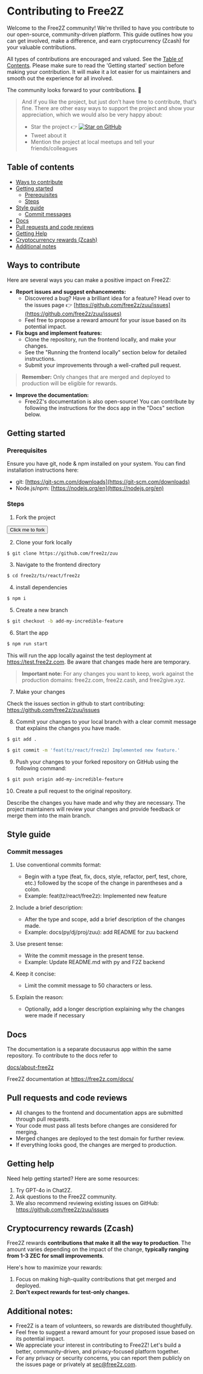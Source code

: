 
# Contributing to Free2Z

Welcome to the Free2Z community! We're thrilled to have you contribute to our open-source, community-driven platform. This guide outlines how you can get involved, make a difference, and earn cryptocurrency (Zcash) for your valuable contributions.

All types of contributions are encouraged and valued. See the [Table of Contents](#table-of-contents). Please make sure to read the 'Getting started' section before making your contribution. It will make it a lot easier for us maintainers and smooth out the experience for all involved. 

The community looks forward to your contributions. 🎉

> And if you like the project, but just don’t have time to contribute, that’s fine. There are other easy ways to support the project and show your appreciation, which we would also be very happy about:
> 
> -   Star the project 👉  [![Star on GitHub](https://img.shields.io/github/stars/free2z/zuu.svg?style=social)](https://github.com/free2z/zuu/stargazers)
> -   Tweet about it
> -   Mention the project at local meetups and tell your friends/colleagues

## Table of contents

* [Ways to contribute](#ways-to-contribute)
* [Getting started](#getting-started)
    * [Prerequisites](#prerequisites)
    * [Steps](#steps)
* [Style guide](#style-guide)
    * [Commit messages](#commit-messages)
* [Docs](#docs)
* [Pull requests and code reviews](#pull-requests-and-code-reviews)
* [Getting Help](#getting-help)
* [Cryptocurrency rewards (Zcash)](#cryptocurrency-rewards-zcash)
* [Additional notes](#additional-notes)

## Ways to contribute

Here are several ways you can make a positive impact on Free2Z:

* **Report issues and suggest enhancements:** 
    * Discovered a bug? Have a brilliant idea for a feature? Head over to the issues page 👉 [https://github.com/free2z/zuu/issues](https://github.com/free2z/zuu/issues)
    * Feel free to propose a reward amount for your issue based on its potential impact. 
* **Fix bugs and implement features:**
    * Clone the repository, run the frontend locally, and make your changes. 
    * See the "Running the frontend locally" section below for detailed instructions.
    * Submit your improvements through a well-crafted pull request.

> **Remember:** Only changes that are merged and deployed to production will be eligible for rewards. 

* **Improve the documentation:**
    * Free2Z's documentation is also open-source! You can contribute by following the instructions for the docs app in the "Docs" section below.

## Getting started

### Prerequisites

Ensure you have git, node & npm installed on your system. You can find installation instructions here:

-   git: [https://git-scm.com/downloads](https://git-scm.com/downloads)
-   Node.js/npm: [https://nodejs.org/en](https://nodejs.org/en)

### Steps

1.  Fork the project

<button name="button" onclick="https://github.com/free2z/zuu/fork">Click me to fork</button>

2. Clone your fork locally

```bash
$ git clone https://github.com/free2z/zuu
```
3. Navigate to the frontend directory

```bash
$ cd free2z/ts/react/free2z
```

4. install dependencies

```bash
$ npm i
```

5. Create a new branch
```bash
$ git checkout -b add-my-incredible-feature 
```

6. Start the app 
```bash
$ npm run start
```

This will run the app locally against the test deployment at https://test.free2z.com. Be aware that changes made here are temporary.

> **Important note:** For any changes you want to keep, work against the production domains: free2z.com, free2z.cash, and free2give.xyz.

7. Make your changes

Check the issues section in github to start contributing: https://github.com/free2z/zuu/issues

8. Commit your changes to your local branch with a clear commit message that explains the changes you have made.

```bash
$ git add .
```
```bash
$ git commit -m 'feat(tz/react/free2z) Implemented new feature.'
```

9. Push your changes to your forked repository on GitHub using the following command:
```bash
$ git push origin add-my-incredible-feature
```
10. Create a pull request to the original repository.

Describe the changes you have made and why they are necessary. The project maintainers will review your changes and provide feedback or merge them into the main branch.


## Style guide
### Commit messages

1. Use conventional commits format:

    - Begin with a type (feat, fix, docs, style, refactor, perf, test, chore, etc.) followed by the scope of the change in parentheses and a colon.
    - Example: feat(tz/react/free2z): Implemented new feature

2. Include a brief description:

    - After the type and scope, add a brief description of the changes made.
    - Example: docs(py/dj/proj/zuu): add README for zuu backend
3. Use present tense:

    - Write the commit message in the present tense.
    - Example: Update README.md with py and F2Z backend

4. Keep it concise:
    - Limit the commit message to 50 characters or less.

5. Explain the reason:
    - Optionally, add a longer description explaining why the changes were made if necessary

## Docs

The documentation is a separate docusaurus app within the same repository. To contribute to the docs refer to

[docs/about-free2z](https://github.com/free2z/zuu/blob/main/docs/about-free2z) 

Free2Z documentation at https://free2z.com/docs/
  
## Pull requests and code reviews

- All changes to the frontend and documentation apps are submitted through pull requests.
- Your code must pass all tests before changes are considered for merging.
- Merged changes are deployed to the test domain for further review.
- If everything looks good, the changes are merged to production.

## Getting help

Need help getting started? Here are some resources:
  
1. Try GPT-4o in Chat2Z.
2. Ask questions to the Free2Z community.
3. We also recommend reviewing existing issues on GitHub: https://github.com/free2z/zuu/issues

## Cryptocurrency rewards (Zcash)

Free2Z rewards **contributions that make it all the way to production**. The amount varies depending on the impact of the change, **typically ranging from 1-3 ZEC for small improvements**.

Here's how to maximize your rewards:

1. Focus on making high-quality contributions that get merged and deployed.
2. **Don't expect rewards for test-only changes.**

## Additional notes:

- Free2Z is a team of volunteers, so rewards are distributed thoughtfully.
- Feel free to suggest a reward amount for your proposed issue based on its potential impact.
- We appreciate your interest in contributing to Free2Z! Let's build a better, community-driven, and privacy-focused platform together.
- For any privacy or security concerns, you can report them publicly on the issues page or privately at sec@free2z.com.